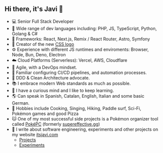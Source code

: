 ## Hi there, it's Javi 👋

- 💻 Senior Full Stack Developer
- 🌈 Wide range of dev languages including: PHP, JS, TypeScript, Python, Golang & C#
- 🧩 Frameworks: React, Next.js, Remix / React Router, Astro, Symfony
- 💅 Creator of the new [CSS logo ](https://itsjavi.com/projects/new-css-logo/)
- ⚙️ Experience with different JS runtimes and enviroments: Browser, Node, Bun, Deno, Electron
- ☁️ Cloud Platforms (Serverless): Vercel, AWS, Cloudflare
- 🔁 Agile, with a DevOps mindset.
- 🔀 Familiar configuring CI/CD pipelines, and automation processes.
- 🧱 DDD & Clean Architecture advocate.
- 📚 I embrace modern Web standards as much as possible.
- 🔬 I have a curious mind and I like to keep learning.
- 🌎 Can speak in Spanish, Catalan, English, Italian and some basic German.
- 🍕 Hobbies include Cooking, Singing, Hiking, Paddle surf, Sci-Fi, Pokémon games and good Pizza
- 🐱 One of my most successful side projects is a Pokémon organizer tool called [PokéPC](https://pokepc.net/) (formerly [supereffective.gg](https://supereffective.gg/))
- 📝 I write about software engineering, experiments and other projects on my website [itsjavi.com](https:/itsjavi.com)
  - [Projects](https://itsjavi.com/projects)
  - [Experiments](https://itsjavi.com/experiments)
